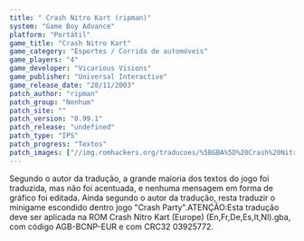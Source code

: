 ```yaml
---
title: " Crash Nitro Kart (ripman)"
system: "Game Boy Advance"
platform: "Portátil"
game_title: "Crash Nitro Kart"
game_category: "Esportes / Corrida de automóveis"
game_players: "4"
game_developer: "Vicarious Visions"
game_publisher: "Universal Interactive"
game_release_date: "28/11/2003"
patch_author: "ripman"
patch_group: "Nenhum"
patch_site: ""
patch_version: "0.99.1"
patch_release: "undefined"
patch_type: "IPS"
patch_progress: "Textos"
patch_images: ["//img.romhackers.org/traducoes/%5BGBA%5D%20Crash%20Nitro%20Kart%20-%20ripman%20-%201.png","//img.romhackers.org/traducoes/%5BGBA%5D%20Crash%20Nitro%20Kart%20-%20ripman%20-%202.png","//img.romhackers.org/traducoes/%5BGBA%5D%20Crash%20Nitro%20Kart%20-%20ripman%20-%203.png"]
---
```

Segundo o autor da tradução, a grande maioria dos textos do jogo foi traduzida, mas não foi acentuada, e nenhuma mensagem em forma de gráfico foi editada. Ainda segundo o autor da tradução, resta traduzir o minigame escondido dentro jogo "Crash Party".ATENÇÃO:Esta tradução deve ser aplicada na ROM Crash Nitro Kart (Europe) (En,Fr,De,Es,It,Nl).gba, com código AGB-BCNP-EUR e com CRC32 03925772.